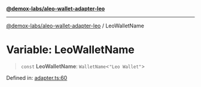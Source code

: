 [**@demox-labs/aleo-wallet-adapter-leo**](../README.md)

***

[@demox-labs/aleo-wallet-adapter-leo](../README.md) / LeoWalletName

# Variable: LeoWalletName

> `const` **LeoWalletName**: `WalletName`\<`"Leo Wallet"`\>

Defined in: [adapter.ts:60](https://github.com/demox-labs/aleo-wallet-adapter/blob/818636b4a87a5b81f15303d0099057a3563c844a/packages/wallets/leo/adapter.ts#L60)
